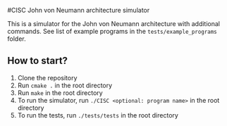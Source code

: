 #CISC John von Neumann architecture simulator

This is a simulator for the John von Neumann architecture with additional commands. 
See list of example programs in the `tests/example_programs` folder.

## How to start?
1. Clone the repository
2. Run `cmake .` in the root directory
3. Run `make` in the root directory
4. To run the simulator, run `./CISC <optional: program name>` in the root directory
5. To run the tests, run `./tests/tests` in the root directory
